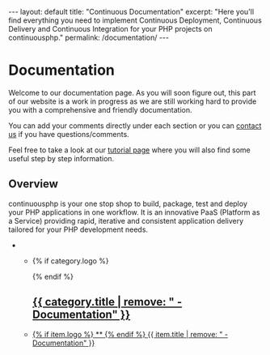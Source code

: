 \--- layout: default title: "Continuous Documentation" excerpt: "Here
you'll find everything you need to implement Continuous Deployment,
Continuous Delivery and Continuous Integration for your PHP projects on
continuousphp." permalink: /documentation/ ---

# Documentation

Welcome to our documentation page. As you will soon figure out, this
part of our website is a work in progress as we are still working hard
to provide you with a comprehensive and friendly documentation.

You can add your comments directly under each section or you can
[contact us]() if you have questions/comments.

Feel free to take a look at our [tutorial page](/tutorial/) where you
will also find some useful step by step information.

## Overview

continuousphp is your one stop shop to build, package, test and deploy
your PHP applications in one workflow. It is an innovative PaaS
(Platform as a Service) providing rapid, iterative and consistent
application delivery tailored for your PHP development needs.

  -   - {% if category.logo %}
        
        {% endif
        %}
        
        ## [{{ category.title | remove: " - Documentation" }}](%7B%%20if%20category.link%20%%7D%7B%7B%20category.link%20%7D%7D)
    
      - [{% if item.logo %} ** {% endif %} {{ item.title | remove: " -
        Documentation"
        }}](%7B%%20if%20item.link%20%%7D%7B%7B%20item.link%20%7D%7D)

